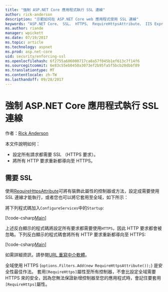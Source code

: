 ```yaml
---
title: "強制 ASP.NET Core 應用程式執行 SSL 連線"
author: rick-anderson
description: "示範如何在 ASP.NET Core web 應用程式使用 SSL 連線"
keywords: "ASP.NET Core、 SSL、 HTTPS、 RequireHttpsAttribute、 IIS Express"
ms.author: riande
manager: wpickett
ms.date: 07/19/2017
ms.topic: article
ms.technology: aspnet
ms.prod: asp.net-core
uid: security/enforcing-ssl
ms.openlocfilehash: 6f2755a606000717ca8a57f045b1ef613c7f14f6
ms.sourcegitcommit: 6e83c55eb0450a3073ef2b95fa5f5bcb20dbbf89
ms.translationtype: MT
ms.contentlocale: zh-TW
ms.lasthandoff: 09/28/2017
---
```

# <a name="enforcing-ssl-in-an-aspnet-core-app"></a>強制 ASP.NET Core 應用程式執行 SSL 連線

作者：[Rick Anderson](https://twitter.com/RickAndMSFT)

本文件說明如何：

- 設定所有請求都需要 SSL （HTTPS 要求）。
- 將所有 HTTP 要求重新都導向至 HTTPS。

## <a name="require-ssl"></a>需要 SSL

使用[RequireHttpsAttribute](https://docs.microsoft.com/aspnet/core/api/microsoft.aspnetcore.mvc.requirehttpsattribute)可將有裝飾此屬性的控制器或方法，設定成需要使用 SSL 連線才能執行，或者您也可以將它套用至全域，如下所示：

將下列程式碼加入`ConfigureServices`中的`Startup`:

[!code-csharp[Main](authentication/accconfirm/sample/WebApp1/Startup.cs?name=snippet2&highlight=4-)]

上述反白顯示的程式碼將設定所有要求都需要使用`HTTPS`，因此 HTTP 要求都會被忽略。下列反白顯示的程式碼會將所有 HTTP 要求重新都導向至 HTTPS:

[!code-csharp[Main](authentication/accconfirm/sample/WebApp1/Startup.cs?name=snippet_AddRedirectToHttps&highlight=7-)]

如需詳細資訊，請參閱[URL 重寫中介軟體](xref:fundamentals/url-rewriting)。

全域使用 HTTPS (`options.Filters.Add(new RequireHttpsAttribute());`) 是安全性最佳作法。 套用`[RequireHttps]`屬性至所有控制器，不會比設定全域需要 HTTPS 來的安全，因為您無法保證新增控制器至您的應用程式時，會記住要套用`[RequireHttps]`屬性。
